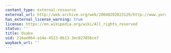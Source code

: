 ```yaml
---
content_type: external-resource
external_url: http://web.archive.org/web/20040202023129/http://www.yorosiku.net/yan/osaka.html
has_external_license_warning: true
license: https://en.wikipedia.org/wiki/All_rights_reserved
status: ''
title: Osaka
uid: 216ae064-a14e-4523-8b13-3ec82785bce7
wayback_url: ''
---
```


